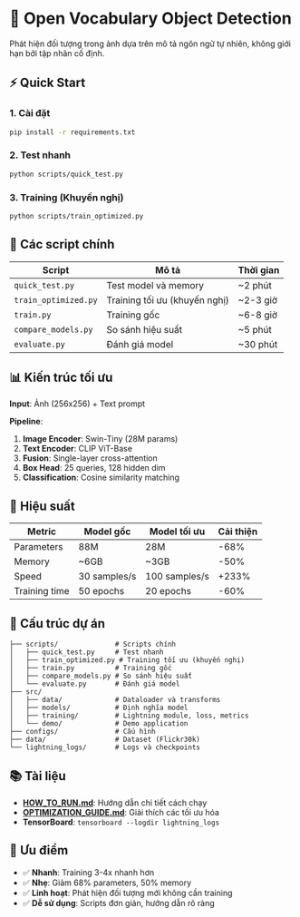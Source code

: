 # 🎯 Open Vocabulary Object Detection

Phát hiện đối tượng trong ảnh dựa trên mô tả ngôn ngữ tự nhiên, không giới hạn bởi tập nhãn cố định.

## ⚡ Quick Start

### 1. Cài đặt
```bash
pip install -r requirements.txt
```

### 2. Test nhanh
```bash
python scripts/quick_test.py
```

### 3. Training (Khuyến nghị)
```bash
python scripts/train_optimized.py
```

## 🚀 Các script chính

| Script | Mô tả | Thời gian |
|--------|-------|-----------|
| `quick_test.py` | Test model và memory | ~2 phút |
| `train_optimized.py` | Training tối ưu (khuyến nghị) | ~2-3 giờ |
| `train.py` | Training gốc | ~6-8 giờ |
| `compare_models.py` | So sánh hiệu suất | ~5 phút |
| `evaluate.py` | Đánh giá model | ~30 phút |

## 📊 Kiến trúc tối ưu

**Input**: Ảnh (256x256) + Text prompt

**Pipeline**:
1. **Image Encoder**: Swin-Tiny (28M params)
2. **Text Encoder**: CLIP ViT-Base
3. **Fusion**: Single-layer cross-attention
4. **Box Head**: 25 queries, 128 hidden dim
5. **Classification**: Cosine similarity matching

## 🎯 Hiệu suất

| Metric | Model gốc | Model tối ưu | Cải thiện |
|--------|-----------|--------------|-----------|
| Parameters | 88M | 28M | -68% |
| Memory | ~6GB | ~3GB | -50% |
| Speed | 30 samples/s | 100 samples/s | +233% |
| Training time | 50 epochs | 20 epochs | -60% |

## 📁 Cấu trúc dự án

```
├── scripts/              # Scripts chính
│   ├── quick_test.py     # Test nhanh
│   ├── train_optimized.py # Training tối ưu (khuyến nghị)
│   ├── train.py          # Training gốc
│   ├── compare_models.py # So sánh hiệu suất
│   └── evaluate.py       # Đánh giá model
├── src/
│   ├── data/             # Dataloader và transforms
│   ├── models/           # Định nghĩa model
│   ├── training/         # Lightning module, loss, metrics
│   └── demo/             # Demo application
├── configs/              # Cấu hình
├── data/                 # Dataset (Flickr30k)
└── lightning_logs/       # Logs và checkpoints
```

## 📚 Tài liệu

- **[HOW_TO_RUN.md](HOW_TO_RUN.md)**: Hướng dẫn chi tiết cách chạy
- **[OPTIMIZATION_GUIDE.md](OPTIMIZATION_GUIDE.md)**: Giải thích các tối ưu hóa
- **TensorBoard**: `tensorboard --logdir lightning_logs`

## 🎯 Ưu điểm

- ✅ **Nhanh**: Training 3-4x nhanh hơn
- ✅ **Nhẹ**: Giảm 68% parameters, 50% memory
- ✅ **Linh hoạt**: Phát hiện đối tượng mới không cần training
- ✅ **Dễ sử dụng**: Scripts đơn giản, hướng dẫn rõ ràng